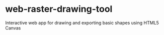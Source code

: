 # web-raster-drawing-tool
Interactive web app for drawing and exporting basic shapes using HTML5 Canvas
